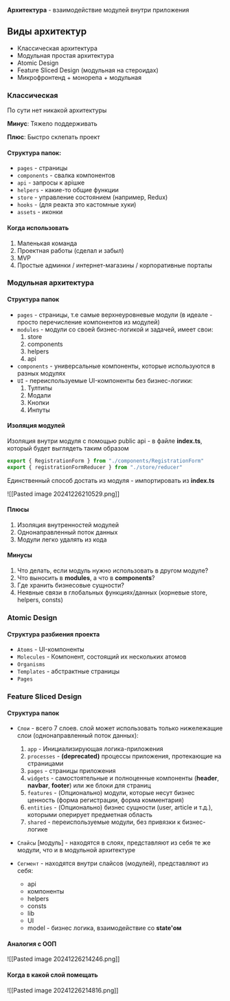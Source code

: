 
**Архитектура** - взаимодействие модулей внутри приложения

## Виды архитектур

- Классическая архитектура
- Модульная простая архитектура
- Atomic Design
- Feature Sliced Design (модульная на стероидах)
- Микрофронтенд + монорепа + модульная


### Классическая

По сути нет никакой архитектуры

**Минус**: Тяжело поддерживать

**Плюс**: Быстро склепать проект

#### Структура папок:
- `pages` - страницы
- `components` - свалка компонентов
- `api` - запросы к apiшке
- `helpers` - какие-то общие функции
- `store` - управление состоянием (например, Redux)
- `hooks` - (для реакта это кастомные хуки)
- `assets` - иконки

#### Когда использовать
1) Маленькая команда
2) Проектная работы (сделал и забыл)
3) MVP
4) Простые админки / интернет-магазины / корпоративные порталы

### Модульная архитектура

#### Структура папок
- `pages` - страницы, т.е самые верхнеуровневые модули (в идеале - просто перечисление компонентов из модулей)
- `modules` - модули со своей бизнес-логикой и задачей, имеет свои:
  1) store
  2) components
  3) helpers
  4) api
- `components` - универсальные компоненты, которые используются в разных модулях
- `UI` - переиспользуемые UI-компоненты без бизнес-логики:
  1) Тултипы
  2) Модали
  3) Кнопки
  4) Инпуты

#### Изоляция модулей

Изоляция внутри модуля с помощью public api - в файле **index.ts**, который будет выглядеть таким образом

```ts
export { RegistrationForm } from "./components/RegistrationForm"
export { registrationFormReducer } from "./store/reducer"
```

Единственный способ достать из модуля - импортировать из **index.ts** 

![[Pasted image 20241226210529.png]]

#### Плюсы
1) Изоляция внутренностей модулей
2) Однонаправленный поток данных
3) Модули легко удалять из кода

#### Минусы
1) Что делать, если модуль нужно использовать в другом модуле?
2) Что выносить в **modules**, а что в **components**? 
3) Где хранить бизнесовые сущности?
4) Неявные связи в глобальных функциях/данных (корневые store, helpers, consts)


### Atomic Design

#### Структура разбиения проекта
- `Atoms` - UI-компоненты
- `Molecules` - Компонент, состоящий их нескольких атомов
- `Organisms`
- `Templates` - абстрактные страницы
- `Pages`

### Feature Sliced Design

#### Структура папок

- `Слои` - всего 7 слоев. слой может использовать только нижележащие слои (однонаправленный поток данных):
  1) `app` - Инициализирующая логика-приложения
  2) `processes` - **(deprecated)** процессы приложения, протекающие на страницами
  3) `pages` - страницы приложения
  4) `widgets` - самостоятельные и полноценные компоненты (**header**, **navbar**, **footer**) или же блоки для страниц
  5) `features` - (Опционально) модули, которые несут бизнес ценность (форма регистрации, форма комментария)
  6) `entities` - (Опционально) бизнес сущности (user, article и т.д.), которыми оперирует предметная область
  7) `shared` - переиспользуемые модули, без привязки к бизнес-логике

- `Слайсы` \[модуль] - находятся в слоях, представляют из себя те же модули, что и в модульной архитектуре

- `Сегмент` - находятся внутри слайсов (модулей), представляют из себя:
  - api
  - компоненты
  - helpers
  - consts
  - lib
  - UI
  - model - бизнес логика, взаимодействие со **state'ом**

#### Аналогия с ООП

![[Pasted image 20241226214246.png]]


#### Когда в какой слой помещать
![[Pasted image 20241226214816.png]]